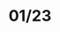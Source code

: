 ---
title: 01/23
course: Experimental Typography for the Web
img: /assets/img/01.jpg
img_alt: alt
url: url
---